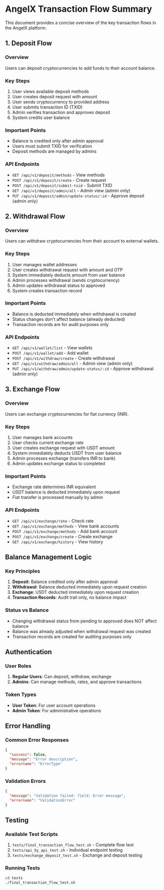 # AngelX Transaction Flow Summary

This document provides a concise overview of the key transaction flows in the AngelX platform.

## 1. Deposit Flow

### Overview
Users can deposit cryptocurrencies to add funds to their account balance.

### Key Steps
1. User views available deposit methods
2. User creates deposit request with amount
3. User sends cryptocurrency to provided address
4. User submits transaction ID (TXID)
5. Admin verifies transaction and approves deposit
6. System credits user balance

### Important Points
- Balance is credited only after admin approval
- Users must submit TXID for verification
- Deposit methods are managed by admins

### API Endpoints
- `GET /api/v1/deposit/methods` - View methods
- `POST /api/v1/deposit/create` - Create request
- `POST /api/v1/deposit/submit-txid` - Submit TXID
- `GET /api/v1/deposit/admin/all` - Admin view (admin only)
- `PUT /api/v1/deposit/admin/update-status/:id` - Approve deposit (admin only)

## 2. Withdrawal Flow

### Overview
Users can withdraw cryptocurrencies from their account to external wallets.

### Key Steps
1. User manages wallet addresses
2. User creates withdrawal request with amount and OTP
3. System immediately deducts amount from user balance
4. Admin processes withdrawal (sends cryptocurrency)
5. Admin updates withdrawal status to approved
6. System creates transaction record

### Important Points
- Balance is deducted immediately when withdrawal is created
- Status changes don't affect balance (already deducted)
- Transaction records are for audit purposes only

### API Endpoints
- `GET /api/v1/wallet/list` - View wallets
- `POST /api/v1/wallet/add` - Add wallet
- `POST /api/v1/withdraw/create` - Create withdrawal
- `GET /api/v1/withdraw/admin/all` - Admin view (admin only)
- `PUT /api/v1/withdraw/admin/update-status/:id` - Approve withdrawal (admin only)

## 3. Exchange Flow

### Overview
Users can exchange cryptocurrencies for fiat currency (INR).

### Key Steps
1. User manages bank accounts
2. User checks current exchange rate
3. User creates exchange request with USDT amount
4. System immediately deducts USDT from user balance
5. Admin processes exchange (transfers INR to bank)
6. Admin updates exchange status to completed

### Important Points
- Exchange rate determines INR equivalent
- USDT balance is deducted immediately upon request
- Fiat transfer is processed manually by admin

### API Endpoints
- `GET /api/v1/exchange/rate` - Check rate
- `GET /api/v1/exchange/methods` - View bank accounts
- `POST /api/v1/exchange/methods` - Add bank account
- `POST /api/v1/exchange/create` - Create exchange
- `GET /api/v1/exchange/history` - View history

## Balance Management Logic

### Key Principles
1. **Deposit**: Balance credited only after admin approval
2. **Withdrawal**: Balance deducted immediately upon request creation
3. **Exchange**: USDT deducted immediately upon request creation
4. **Transaction Records**: Audit trail only, no balance impact

### Status vs Balance
- Changing withdrawal status from pending to approved does NOT affect balance
- Balance was already adjusted when withdrawal request was created
- Transaction records are created for auditing purposes only

## Authentication

### User Roles
1. **Regular Users**: Can deposit, withdraw, exchange
2. **Admins**: Can manage methods, rates, and approve transactions

### Token Types
- **User Token**: For user account operations
- **Admin Token**: For administrative operations

## Error Handling

### Common Error Responses
```json
{
  "success": false,
  "message": "Error description",
  "errorname": "ErrorType"
}
```

### Validation Errors
```json
{
  "message": "Validation failed: field: Error message",
  "errorname": "ValidationError"
}
```

## Testing

### Available Test Scripts
1. `tests/final_transaction_flow_test.sh` - Complete flow test
2. `tests/api_by_api_test.sh` - Individual endpoint testing
3. `tests/exchange_deposit_test.sh` - Exchange and deposit testing

### Running Tests
```bash
cd tests
./final_transaction_flow_test.sh
```